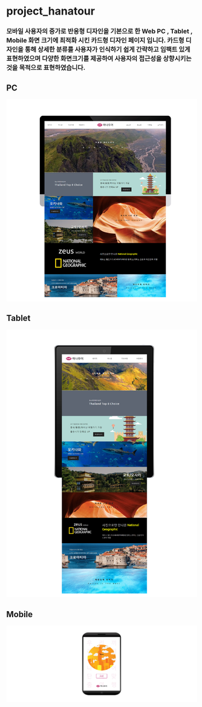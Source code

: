 # project_hanatour


<h3>
모바일 사용자의 증가로 반응형 디자인을 기본으로 한 Web PC , Tablet , Mobile 화면 크기에 최적화 시킨 카드형 디자인 페이지 입니다. 
카드형 디자인을 통해 상세한 분류를 사용자가 인식하기 쉽게 간략하고 임팩트 있게 표현하였으며 다양한 화면크기를 제공하여 사용자의 접근성을 상향시키는 것을 목적으로 표현하였습니다. 
</h3>

<h2>PC</h2>
<img src="img/pp_hanatour2.jpg" alt="">

<h2>Tablet</h2>
<img src="img/pp_hanatour3.jpg" alt="">

<h2>Mobile</h2>
<img src="img/pp_hanatour4.jpg" alt="">